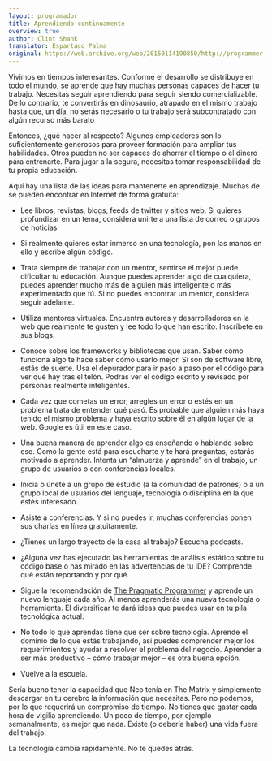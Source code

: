 ```yaml
---
layout: programador
title: Aprendiendo continuamente
overview: true
author: Clint Shank
translator: Espartaco Palma
original: https://web.archive.org/web/20150114190850/http://programmer.97things.oreilly.com/wiki/index.php/Continuous_Learning
---
```


Vivimos en tiempos interesantes. Conforme el desarrollo se distribuye en
todo el mundo, se aprende que hay muchas personas capaces de hacer tu
trabajo. Necesitas seguir aprendiendo para seguir siendo
comercializable. De lo contrario, te convertirás en dinosaurio, atrapado
en el mismo trabajo hasta que, un día, no serás necesario o tu trabajo
será subcontratado con algún recurso más barato

Entonces, ¿qué hacer al respecto? Algunos empleadores son lo
suficientemente generosos para proveer formación para ampliar tus
habilidades. Otros pueden no ser capaces de ahorrar el tiempo o el
dinero para entrenarte. Para jugar a la segura, necesitas tomar
responsabilidad de tu propia educación.

Aquí hay una lista de las ideas para mantenerte en aprendizaje. Muchas
de se pueden encontrar en Internet de forma gratuita:

* Lee libros, revistas, blogs, feeds de twitter y sitios web. Si quieres
profundizar en un tema, considera unirte a una lista de correo o grupos
de noticias
* Si realmente quieres estar inmerso en una tecnología, pon las manos en
ello y escribe algún código.
* Trata siempre de trabajar con un mentor, sentirse el mejor puede
dificultar tu educación. Aunque puedes aprender algo de cualquiera,
puedes aprender mucho más de alguien más inteligente o más experimentado
que tú. Si no puedes encontrar un mentor, considera seguir adelante.
* Utiliza mentores virtuales. Encuentra autores y desarrolladores en la
web que realmente te gusten y lee todo lo que han escrito. Inscríbete en
sus blogs.
* Conoce sobre los frameworks y bibliotecas que usan. Saber cómo funciona
algo te hace saber cómo usarlo mejor. Si son de software libre, estás de
suerte. Usa el depurador para ir paso a paso por el código para ver qué
hay tras el telón. Podrás ver el código escrito y revisado por personas
realmente inteligentes.
* Cada vez que cometas un error, arregles un error o estés en un problema
trata de entender qué pasó. Es probable que alguien más haya tenido el
mismo problema y haya escrito sobre él en algún lugar de la web. Google
es útil en este caso.
* Una buena manera de aprender algo es enseñando o hablando sobre eso.
Como la gente está para escucharte y te hará preguntas, estarás motivado
a aprender. Intenta un “almuerza y aprende” en el trabajo, un grupo de
usuarios o con conferencias locales.
* Inicia o únete a un grupo de estudio (a la comunidad de patrones) o a un
grupo local de usuarios del lenguaje, tecnología o disciplina en la que
estés interesado.
* Asiste a conferencias. Y si no puedes ir, muchas conferencias ponen sus
charlas en línea gratuitamente.
* ¿Tienes un largo trayecto de la casa al trabajo? Escucha podcasts.
* ¿Alguna vez has ejecutado las herramientas de análisis estático sobre
tu código base o has mirado en las advertencias de tu IDE? Comprende qué
están reportando y por qué.
* Sigue la recomendación de [The Pragmatic Programmer][1] y aprende un
nuevo lenguaje cada año. Al menos aprenderás una nueva tecnología o
herramienta. El diversificar te dará ideas que puedes usar en tu pila
tecnológica actual.
* No todo lo que aprendas tiene que ser sobre tecnología. Aprende el
dominio de lo que estás trabajando, así puedes comprender mejor los
requerimientos y ayudar a resolver el problema del negocio. Aprender a
ser más productivo – cómo trabajar mejor – es otra buena opción.

* Vuelve a la escuela.

Sería bueno tener la capacidad que Neo tenía en The Matrix y simplemente
descargar en tu cerebro la información que necesitas. Pero no podemos,
por lo que requerirá un compromiso de tiempo. No tienes que gastar cada
hora de vigilia aprendiendo. Un poco de tiempo, por ejemplo
semanalmente, es mejor que nada. Existe (o debería haber) una vida fuera
del trabajo.

La tecnología cambia rápidamente. No te quedes atrás.

[1]: https://pragprog.com/book/tpp/the-pragmatic-programmer

